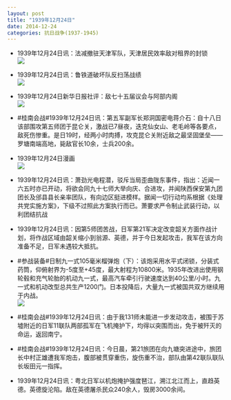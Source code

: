 ```yaml
---
layout: post
title: "1939年12月24日"
date: 2014-12-24
categories: 抗日战争(1937-1945)
---
```


<meta name="referrer" content="no-referrer" />

- 1939年12月24日讯：法减撤驻天津军队，天津居民效率敌对租界的封锁 <br/><img src="https://ww2.sinaimg.cn/large/aca367d8jw1enl6g36ctnj205m0d4wf5.jpg" />

- 1939年12月24日讯：鲁铁道破坏队反扫荡战绩 <br/><img src="https://ww4.sinaimg.cn/large/aca367d8jw1enl4pq3voij209k0cdgmo.jpg" />

- 1939年12月24日新华日报社评：敌七十五届议会与阿部内阁 <br/><img src="https://ww1.sinaimg.cn/large/aca367d8jw1enl2yawn21j211k0hr7ba.jpg" />

- #桂南会战#1939年12月24日讯：第五军副军长郑洞国密电蒋介石：自十八日该部围攻第五师团于昆仑关，激战已7昼夜，迭克仙女山、老毛岭等各要点，敌死伤惨重。是日19时，经两小时肉搏，攻克昆仑关附近敌之最坚固堡垒——罗塘南端高地，毙敌官长10余，士兵200余。 

- 1939年12月24日漫画 <br/><img src="https://ww2.sinaimg.cn/large/aca367d8jw1enkube49w4j20dg0cn75f.jpg" />

- 1939年12月24日讯：萧劲光电程潜，驳斥当局歪曲陇东事件，指出：近闻一六五时亦已开动，将欲会同九十七师大举向庆、合进攻，并闻陕西保安第九团团长及邠县县长亲率团队，有向边区挺进模样。据闻一切行动均系根据《处理共党实施方案》，下级不过照此方案执行而已。萧要求严令制止武装行动，以利团结抗战 

- 1939年12月24日讯：因第5师团苦战，日军第21军决定改变韶关方面作战计划，将作战区域由韶关缩小到翁源、英德，并于今日发起攻击，我军在该方向准备不足，日军未遇较大抵抗。 

- #参战装备#日制九一式105毫米榴弹炮（下）：该炮采用水平式闭锁，分装式药筒，仰俯射界为-5度至+45度，最大射程为10800米。1935年改进出使用钢轮毂和充气轮胎的机动九一式，最高汽车牵引行驶速度达到40公里/小时。九一式和机动改型总共生产1200门。日本投降后，大量九一式被国共双方继续用于内战。 <br/><img src="https://ww4.sinaimg.cn/large/aca367d8jw1enkjgz8lltj20dw0rygr3.jpg" />

- #桂南会战#1939年12月24日讯：由于我131师未能进一步发动攻击，被围于苏墟附近的日军11联队两部孤军在飞机掩护下，均得以突围而出，免于被歼灭的命运，返回南宁。 

- #桂南会战#1939年12月24日讯：今日晨，第21旅团在向九塘突进途中，旅团长中村正雄遭我军炮击，腹部被贯穿重伤，旋伤重不治，部队由第42联队联队长坂田元一指挥。 

- 1939年12月24日讯：粤北日军以机炮掩护强度琶江，溯江北江而上，直趋英德。英德旋沦陷。敌在英德屠杀民众240余人，毁房3000余间。 

